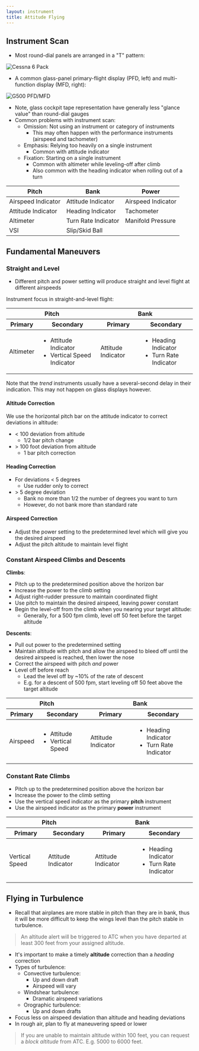 ```yaml
---
layout: instrument
title: Attitude Flying
---
```



## Instrument Scan 

- Most round-dial panels are arranged in a "T" pattern: 

![Cessna 6 Pack](http://3.bp.blogspot.com/-ggyxRl6-PZQ/UeteWGdAUlI/AAAAAAAAAdE/fHjGXxgv-_4/s1600/six-pack.jpg)

- A common glass-panel primary-flight display (PFD, left) and multi-function display (MFD, right): 

![G500 PFD/MFD](http://www.navpath.com/wp-content/uploads/2012/02/G600.jpg)

- Note, glass cockpit tape representation have generally less "glance value" than round-dial gauges
- Common problems with instrument scan: 
	- Omission: Not using an instrument or category of instruments
		- This may often happen with the performance instruments (airspeed and tachometer)
	- Emphasis: Relying too heavily on a single instrument
		- Common with attitude indicator
	- Fixation: Starting on a single instrument
		- Common with altimeter while leveling-off after climb
		- Also common with the heading indicator when rolling out of a turn

<table class='ui table'>
	<thead>
		<tr>
			<th>Pitch</th>
			<th>Bank</th>
			<th>Power</th>
		</tr>
	</thead>
	<tr>
		<td>Airspeed Indicator</td>
		<td>Attitude Indicator</td>
		<td>Airspeed Indicator</td>
	</tr>
	<tr>
		<td>Attitude Indicator</td>
		<td>Heading Indicator</td>
		<td>Tachometer</td>
	</tr>
	<tr>
		<td>Altimeter</td>
		<td>Turn Rate Indicator</td>
		<td>Manifold Pressure</td>
	</tr>
	<tr>
		<td>VSI</td>
		<td>Slip/Skid Ball</td>
		<td></td>
	</tr>
</table>


## Fundamental Maneuvers


### Straight and Level

- Different pitch and power setting will produce straight and level flight at different airspeeds

Instrument focus in straight-and-level flight: 

<table class='ui table'>
	<thead>
		<tr>
			<th colspan="2">Pitch</th>
			<th colspan="2">Bank</th>
		</tr>
		<tr>
			<th>Primary</th>
			<th>Secondary</th>
			<th>Primary</th>
			<th>Secondary</th>
		</tr>
	</thead>
	<tr>
		<td>Altimeter</td>
		<td>
			<ul>
				<li>Attitude Indicator</li>
				<li>Vertical Speed Indicator</li>
			</ul>
		</td>
		<td>Attitude Indicator</td>
		<td>
			<ul>
				<li>Heading Indicator</li>
				<li>Turn Rate Indicator</li>
			</ul>
		</td>
	</tr>
</table>

Note that the *trend* instruments usually have a several-second delay in their indication. This may not happen on glass displays however. 

#### Altitude Correction 

We use the horizontal pitch bar on the attitude indicator to correct deviations in altitude: 

- < 100 deviation from altitude
	- 1/2 bar pitch change
- \> 100 foot deviation from altitude
	- 1 bar pitch correction

#### Heading Correction 

- For deviations < 5 degrees
	- Use rudder only to correct
- \> 5 degree deviation
	- Bank no more than 1/2 the number of degrees you want to turn
	- However, do not bank more than standard rate

#### Airspeed Correction

- Adjust the power setting to the predetermined level which will give you the desired airspeed
- Adjust the pitch altitude to maintain level flight

### Constant Airspeed Climbs and Descents

**Climbs**:

- Pitch up to the predetermined position above the horizon bar
- Increase the power to the climb setting
- Adjust right-rudder pressure to maintain coordinated flight
- Use pitch to maintain the desired airspeed, leaving power constant
- Begin the level-off from the climb when you nearing your target altitude: 
	- Generally, for a 500 fpm climb, level off 50 feet before the target altitude

**Descents**:

- Pull out power to the predetermined setting
- Maintain altitude with pitch and allow the airspeed to bleed off until the desired airspeed is reached, then lower the nose
- Correct the airspeed with pitch *and* power
- Level off before reach 
	- Lead the level off by ~10% of the rate of descent
	- E.g. for a descent of 500 fpm, start leveling off 50 feet above the target altitude

<table class='ui table'>
	<thead>
		<tr>
			<th colspan="2">Pitch</th>
			<th colspan="2">Bank</th>
		</tr>
		<tr>
			<th>Primary</th>
			<th>Secondary</th>
			<th>Primary</th>
			<th>Secondary</th>
		</tr>
	</thead>
	<tr>
		<td>Airspeed</td>
		<td>
			<ul>
				<li>Attitude </li>
				<li>Vertical Speed</li>
			</ul>
		</td>
		<td>Attitude Indicator</td>
		<td>
			<ul>
				<li>Heading Indicator</li>
				<li>Turn Rate Indicator</li>
			</ul>
		</td>
	</tr>
</table>


### Constant Rate Climbs

- Pitch up to the predetermined position above the horizon bar
- Increase the power to the climb setting
- Use the vertical speed indicator as the primary **pitch** instrument
- Use the airspeed indicator as the primary **power** instrument


<table class='ui table'>
	<thead>
		<tr>
			<th colspan="2">Pitch</th>
			<th colspan="2">Bank</th>
		</tr>
		<tr>
			<th>Primary</th>
			<th>Secondary</th>
			<th>Primary</th>
			<th>Secondary</th>
		</tr>
	</thead>
	<tr>
		<td>Vertical Speed</td>
		<td>
			Attitude Indicator
		</td>
		<td>Attitude Indicator</td>
		<td>
			<ul>
				<li>Heading Indicator</li>
				<li>Turn Rate Indicator</li>
			</ul>
		</td>
	</tr>
</table>


## Flying in Turbulence

- Recall that airplanes are more stable in pitch than they are in bank, thus it will be more difficult to keep the wings level than the pitch stable in turbulence. 

> An altitude alert will be triggered to ATC when you have departed at least 300 feet from your assigned altitude. 

- It's important to make a timely **altitude** correction than a *heading* correction
- Types of turbulence: 
	- Convective turbulence: 
		- Up and down draft
		- Airspeed will vary 
	- Windshear turbulence: 
		- Dramatic airspeed variations
	- Orographic turbulence: 
		- Up and down drafts
- Focus less on airspeed deviation than altitude and heading deviations
- In rough air, plan to fly at maneuvering speed or lower

> If you are unable to maintain altitude within 100 feet, you can request a *block altitude* from ATC. E.g. 5000 to 6000 feet. 